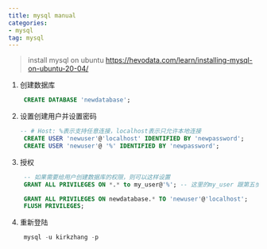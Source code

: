 ```yaml
---
title: mysql manual
categories:
- mysql
tag: mysql
---
```

>  install mysql on ubuntu https://hevodata.com/learn/installing-mysql-on-ubuntu-20-04/

1. 创建数据库

   ```sql
    CREATE DATABASE 'newdatabase';
   ```

2. 设置创建用户并设置密码

   ```sql
   -- # Host: %表示支持任意连接，localhost表示只允许本地连接
    CREATE USER 'newuser'@'localhost' IDENTIFIED BY 'newpassword';
    CREATE USER 'newuser'@ '%' IDENTIFIED BY 'newpassword';

   ```

3. 授权

   ```sql
    -- 如果需要给用户创建数据库的权限，则可以这样设置
    GRANT ALL PRIVILEGES ON *.* to my_user@'%'; -- 这里的my_user 跟第五步是相同的

    GRANT ALL PRIVILEGES ON newdatabase.* TO 'newuser'@'localhost';
    FLUSH PRIVILEGES;
   ```

4. 重新登陆

   ```sql
    mysql -u kirkzhang -p
   ```